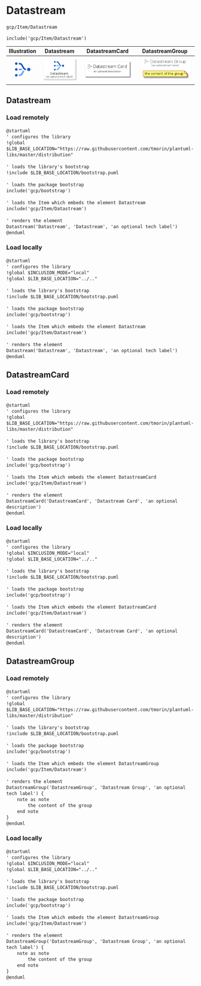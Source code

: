 # Datastream


```text
gcp/Item/Datastream
```

```text
include('gcp/Item/Datastream')
```



| Illustration | Datastream | DatastreamCard | DatastreamGroup |
| :---: | :---: | :---: | :---: |
| ![illustration for Illustration](../../gcp/Item/Datastream.png) | ![illustration for Datastream](../../gcp/Item/Datastream.Local.png) | ![illustration for DatastreamCard](../../gcp/Item/DatastreamCard.Local.png) | ![illustration for DatastreamGroup](../../gcp/Item/DatastreamGroup.Local.png) |




## Datastream

### Load remotely
```plantuml
@startuml
' configures the library
!global $LIB_BASE_LOCATION="https://raw.githubusercontent.com/tmorin/plantuml-libs/master/distribution"

' loads the library's bootstrap
!include $LIB_BASE_LOCATION/bootstrap.puml

' loads the package bootstrap
include('gcp/bootstrap')

' loads the Item which embeds the element Datastream
include('gcp/Item/Datastream')

' renders the element
Datastream('Datastream', 'Datastream', 'an optional tech label')
@enduml
```

### Load locally
```plantuml
@startuml
' configures the library
!global $INCLUSION_MODE="local"
!global $LIB_BASE_LOCATION="../.."

' loads the library's bootstrap
!include $LIB_BASE_LOCATION/bootstrap.puml

' loads the package bootstrap
include('gcp/bootstrap')

' loads the Item which embeds the element Datastream
include('gcp/Item/Datastream')

' renders the element
Datastream('Datastream', 'Datastream', 'an optional tech label')
@enduml
```

## DatastreamCard

### Load remotely
```plantuml
@startuml
' configures the library
!global $LIB_BASE_LOCATION="https://raw.githubusercontent.com/tmorin/plantuml-libs/master/distribution"

' loads the library's bootstrap
!include $LIB_BASE_LOCATION/bootstrap.puml

' loads the package bootstrap
include('gcp/bootstrap')

' loads the Item which embeds the element DatastreamCard
include('gcp/Item/Datastream')

' renders the element
DatastreamCard('DatastreamCard', 'Datastream Card', 'an optional description')
@enduml
```

### Load locally
```plantuml
@startuml
' configures the library
!global $INCLUSION_MODE="local"
!global $LIB_BASE_LOCATION="../.."

' loads the library's bootstrap
!include $LIB_BASE_LOCATION/bootstrap.puml

' loads the package bootstrap
include('gcp/bootstrap')

' loads the Item which embeds the element DatastreamCard
include('gcp/Item/Datastream')

' renders the element
DatastreamCard('DatastreamCard', 'Datastream Card', 'an optional description')
@enduml
```

## DatastreamGroup

### Load remotely
```plantuml
@startuml
' configures the library
!global $LIB_BASE_LOCATION="https://raw.githubusercontent.com/tmorin/plantuml-libs/master/distribution"

' loads the library's bootstrap
!include $LIB_BASE_LOCATION/bootstrap.puml

' loads the package bootstrap
include('gcp/bootstrap')

' loads the Item which embeds the element DatastreamGroup
include('gcp/Item/Datastream')

' renders the element
DatastreamGroup('DatastreamGroup', 'Datastream Group', 'an optional tech label') {
    note as note
        the content of the group
    end note
}
@enduml
```

### Load locally
```plantuml
@startuml
' configures the library
!global $INCLUSION_MODE="local"
!global $LIB_BASE_LOCATION="../.."

' loads the library's bootstrap
!include $LIB_BASE_LOCATION/bootstrap.puml

' loads the package bootstrap
include('gcp/bootstrap')

' loads the Item which embeds the element DatastreamGroup
include('gcp/Item/Datastream')

' renders the element
DatastreamGroup('DatastreamGroup', 'Datastream Group', 'an optional tech label') {
    note as note
        the content of the group
    end note
}
@enduml
```

